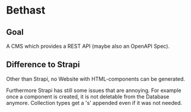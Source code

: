 # Bethast

## Goal

A CMS which provides a REST API (maybe also an OpenAPI Spec).

## Difference to Strapi
Other than Strapi, no Website with HTML-components can be generated.

Furthermore Strapi has still some issues that are annoying.
For example once a component is created, it is not deletable from the Database anymore.
Collection types get a 's' appended even if it was not needed.
